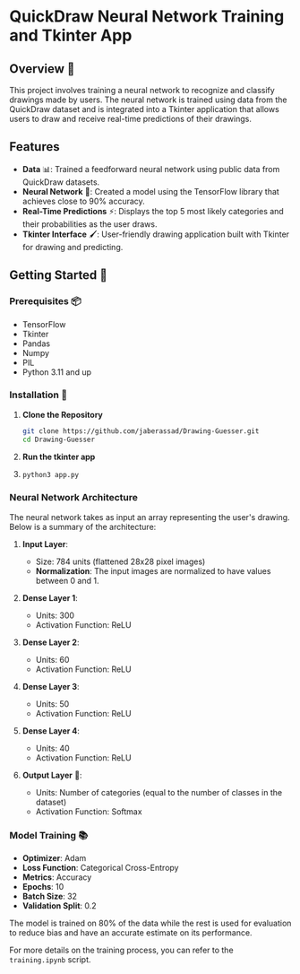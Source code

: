 # QuickDraw Neural Network Training and Tkinter App 

## Overview 📝

This project involves training a neural network to recognize and classify drawings made by users. The neural network is trained using data from the QuickDraw dataset and is integrated into a Tkinter application that allows users to draw and receive real-time predictions of their drawings.

## Features 

- **Data** 📊: Trained a feedforward neural network using public data from QuickDraw datasets.
- **Neural Network** 🧠: Created a model using the TensorFlow library that achieves close to 90% accuracy.
- **Real-Time Predictions** ⚡: Displays the top 5 most likely categories and their probabilities as the user draws.
- **Tkinter Interface** 🖌️: User-friendly drawing application built with Tkinter for drawing and predicting.

## Getting Started 🚀

### Prerequisites 📦
- TensorFlow
- Tkinter
- Pandas
- Numpy
- PIL
- Python 3.11 and up

### Installation 🔧

1. **Clone the Repository** 

   ```bash
   git clone https://github.com/jaberassad/Drawing-Guesser.git
   cd Drawing-Guesser


2. **Run the tkinter app**

3. ```bash
   python3 app.py

### Neural Network Architecture

The neural network takes as input an array representing the user's drawing. Below is a summary of the architecture:
1. **Input Layer**:
   - Size: 784 units (flattened 28x28 pixel images)
   - **Normalization**: The input images are normalized to have values between 0 and 1.

2. **Dense Layer 1**:
   - Units: 300
   - Activation Function: ReLU

3. **Dense Layer 2**:
   - Units: 60
   - Activation Function: ReLU

4. **Dense Layer 3**:
   - Units: 50
   - Activation Function: ReLU

5. **Dense Layer 4**:
   - Units: 40
   - Activation Function: ReLU

6. **Output Layer** 🎯:
   - Units: Number of categories (equal to the number of classes in the dataset)
   - Activation Function: Softmax

### Model Training 📚

- **Optimizer**: Adam 
- **Loss Function**: Categorical Cross-Entropy
- **Metrics**: Accuracy
- **Epochs**: 10
- **Batch Size**: 32
- **Validation Split**: 0.2

The model is trained on 80% of the data while the rest is used for evaluation to reduce bias and have an accurate estimate on its performance.

For more details on the training process, you can refer to the `training.ipynb` script.

